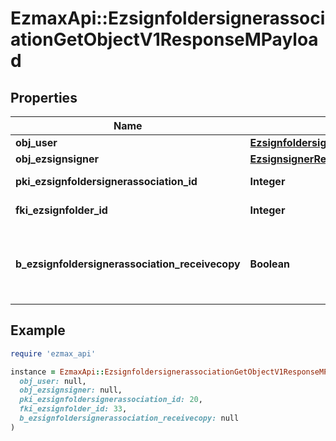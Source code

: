 # EzmaxApi::EzsignfoldersignerassociationGetObjectV1ResponseMPayload

## Properties

| Name | Type | Description | Notes |
| ---- | ---- | ----------- | ----- |
| **obj_user** | [**EzsignfoldersignerassociationResponseCompoundUser**](EzsignfoldersignerassociationResponseCompoundUser.md) |  | [optional] |
| **obj_ezsignsigner** | [**EzsignsignerResponseCompound**](EzsignsignerResponseCompound.md) |  | [optional] |
| **pki_ezsignfoldersignerassociation_id** | **Integer** | The unique ID of the Ezsignfoldersignerassociation |  |
| **fki_ezsignfolder_id** | **Integer** | The unique ID of the Ezsignfolder |  |
| **b_ezsignfoldersignerassociation_receivecopy** | **Boolean** | If this flag is true. The signatory will receive a copy of every signed Ezsigndocument even if it ain&#39;t required to sign the document. |  |

## Example

```ruby
require 'ezmax_api'

instance = EzmaxApi::EzsignfoldersignerassociationGetObjectV1ResponseMPayload.new(
  obj_user: null,
  obj_ezsignsigner: null,
  pki_ezsignfoldersignerassociation_id: 20,
  fki_ezsignfolder_id: 33,
  b_ezsignfoldersignerassociation_receivecopy: null
)
```

